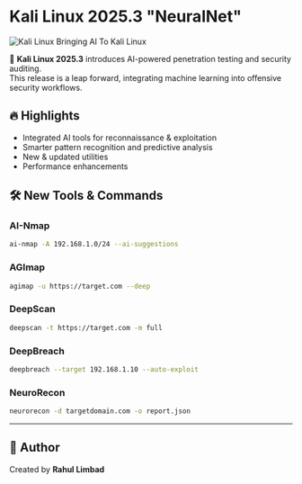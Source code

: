 # Kali Linux 2025.3 "NeuralNet"

![Kali Linux Bringing AI To Kali Linux](Kali%20Linux%20Bringing%20AI%20To%20Kali%20Linux.jpg)

🚀 **Kali Linux 2025.3** introduces AI-powered penetration testing and security auditing.  
This release is a leap forward, integrating machine learning into offensive security workflows.

## 🔥 Highlights
- Integrated AI tools for reconnaissance & exploitation  
- Smarter pattern recognition and predictive analysis  
- New & updated utilities  
- Performance enhancements

## 🛠️ New Tools & Commands

### AI-Nmap
```bash
ai-nmap -A 192.168.1.0/24 --ai-suggestions
```

### AGImap
```bash
agimap -u https://target.com --deep
```

### DeepScan
```bash
deepscan -t https://target.com -m full
```

### DeepBreach
```bash
deepbreach --target 192.168.1.10 --auto-exploit
```

### NeuroRecon
```bash
neurorecon -d targetdomain.com -o report.json
```

---

## 📌 Author
Created by **Rahul Limbad**
